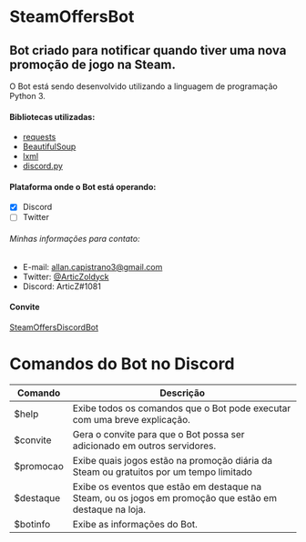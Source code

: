 # SteamOffersBot
## Bot criado para notificar quando tiver uma nova promoção de jogo na Steam. ##

O Bot está sendo desenvolvido utilizando a linguagem de programação Python 3.

#### Bibliotecas utilizadas: ####
- [requests](https://pypi.org/project/requests/)
- [BeautifulSoup](https://pypi.org/project/beautifulsoup4/)
- [lxml](https://pypi.org/project/lxml/)
- [discord.py](https://pypi.org/project/discord.py/)

#### Plataforma onde o Bot está operando: ####
- [x] Discord
- [ ] Twitter

###### Minhas informações para contato: ######
- E-mail: allan.capistrano3@gmail.com
- Twitter: [@ArticZoldyck](https://twitter.com/ArticZoldyck)
- Discord: ArticZ#1081

#### Convite ####
[SteamOffersDiscordBot](https://discord.com/oauth2/authorize?client_id=714852360241020929&scope=bot&permissions=485440)

# Comandos do Bot no Discord
Comando | Descrição
------- | ---------
$help | Exibe todos os comandos que o Bot pode executar com uma breve explicação.
$convite | Gera o convite para que o Bot possa ser adicionado em outros servidores.
$promocao | Exibe quais jogos estão na promoção diária da Steam ou gratuitos por um tempo limitado
$destaque | Exibe os eventos que estão em destaque na Steam, ou os jogos em promoção que estão em destaque na loja.
$botinfo | Exibe as informações do Bot.

